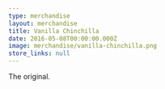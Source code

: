 ```yaml
---
type: merchandise
layout: merchandise
title: Vanilla Chinchilla
date: 2016-05-08T00:00:00.000Z
image: merchandise/vanilla-chinchilla.png
store_links: null
---
```


The original.
